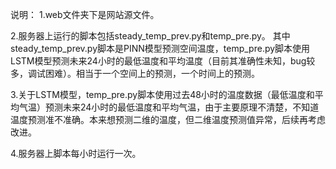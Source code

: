 说明：
1.web文件夹下是网站源文件。

2.服务器上运行的脚本包括steady_temp_prev.py和temp_pre.py。
其中steady_temp_prev.py脚本是PINN模型预测空间温度，temp_pre.py脚本使用LSTM模型预测未来24小时的最低温度和平均温度（目前其准确性未知，bug较多，调试困难）。相当于一个空间上的预测，一个时间上的预测。

3.关于LSTM模型，temp_pre.py脚本使用过去48小时的温度数据（最低温度和平均气温）预测未来24小时的最低温度和平均气温，由于主要原理不清楚，不知道温度预测准不准确。本来想预测二维的温度，但二维温度预测值异常，后续再考虑改进。

4.服务器上脚本每小时运行一次。
